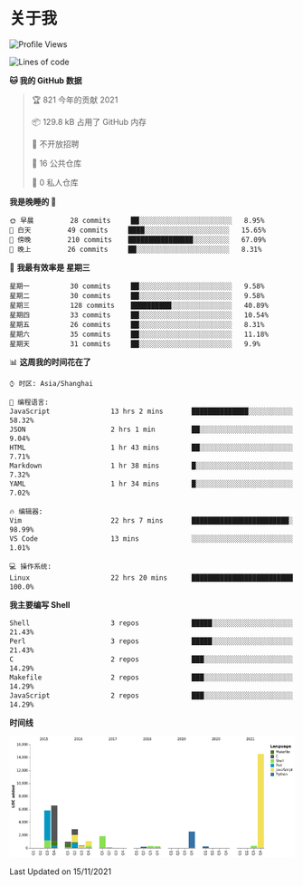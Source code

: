 # 关于我

<!--START_SECTION:waka-->
![Profile Views](http://img.shields.io/badge/%E4%B8%AA%E4%BA%BA%E5%B0%81%E9%9D%A2%E8%A7%82%E7%9C%8B%E6%AC%A1%E6%95%B0-12-blue)

![Lines of code](https://img.shields.io/badge/%E4%BB%8E%E3%80%8C%E4%BD%A0%E5%A5%BD%E4%B8%96%E7%95%8C%E3%80%8D%E6%88%91%E5%B7%B2%E7%BB%8F%E5%86%99%E4%BA%86-38183%20%E8%A1%8C%E4%BB%A3%E7%A0%81-blue)

**🐱 我的 GitHub 数据** 

> 🏆 821 今年的贡献 2021
 > 
> 📦 129.8 kB 占用了 GitHub 内存 
 > 
> 🚫 不开放招聘
 > 
> 📜 16 公共仓库 
 > 
> 🔑 0 私人仓库  
 > 
**我是晚睡的 🦉** 

```text
🌞 早晨         28 commits     ██░░░░░░░░░░░░░░░░░░░░░░░   8.95% 
🌆 白天         49 commits     ████░░░░░░░░░░░░░░░░░░░░░   15.65% 
🌃 傍晚         210 commits    ████████████████░░░░░░░░░   67.09% 
🌙 晚上         26 commits     ██░░░░░░░░░░░░░░░░░░░░░░░   8.31%

```
📅 **我最有效率是 星期三** 

```text
星期一          30 commits     ██░░░░░░░░░░░░░░░░░░░░░░░   9.58% 
星期二          30 commits     ██░░░░░░░░░░░░░░░░░░░░░░░   9.58% 
星期三          128 commits    ██████████░░░░░░░░░░░░░░░   40.89% 
星期四          33 commits     ██░░░░░░░░░░░░░░░░░░░░░░░   10.54% 
星期五          26 commits     ██░░░░░░░░░░░░░░░░░░░░░░░   8.31% 
星期六          35 commits     ██░░░░░░░░░░░░░░░░░░░░░░░   11.18% 
星期天          31 commits     ██░░░░░░░░░░░░░░░░░░░░░░░   9.9%

```


📊 **这周我的时间花在了** 

```text
⌚︎ 时区: Asia/Shanghai

💬 编程语言: 
JavaScript               13 hrs 2 mins       ██████████████░░░░░░░░░░░   58.32% 
JSON                     2 hrs 1 min         ██░░░░░░░░░░░░░░░░░░░░░░░   9.04% 
HTML                     1 hr 43 mins        ██░░░░░░░░░░░░░░░░░░░░░░░   7.71% 
Markdown                 1 hr 38 mins        █░░░░░░░░░░░░░░░░░░░░░░░░   7.32% 
YAML                     1 hr 34 mins        █░░░░░░░░░░░░░░░░░░░░░░░░   7.02%

🔥 编辑器: 
Vim                      22 hrs 7 mins       ████████████████████████░   98.99% 
VS Code                  13 mins             ░░░░░░░░░░░░░░░░░░░░░░░░░   1.01%

💻 操作系统: 
Linux                    22 hrs 20 mins      █████████████████████████   100.0%

```

**我主要编写 Shell** 

```text
Shell                    3 repos             █████░░░░░░░░░░░░░░░░░░░░   21.43% 
Perl                     3 repos             █████░░░░░░░░░░░░░░░░░░░░   21.43% 
C                        2 repos             ███░░░░░░░░░░░░░░░░░░░░░░   14.29% 
Makefile                 2 repos             ███░░░░░░░░░░░░░░░░░░░░░░   14.29% 
JavaScript               2 repos             ███░░░░░░░░░░░░░░░░░░░░░░   14.29%

```


**时间线**

![Chart not found](https://raw.githubusercontent.com/Arondight/Arondight/master/charts/bar_graph.png) 


 Last Updated on 15/11/2021
<!--END_SECTION:waka-->
